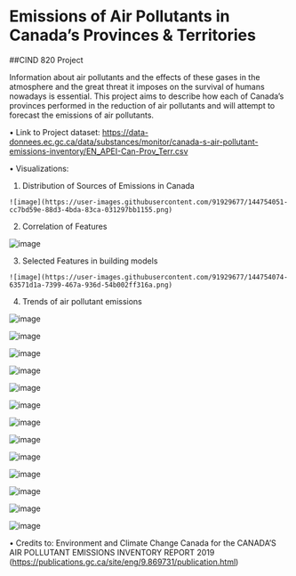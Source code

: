 # Emissions of Air Pollutants in Canada’s Provinces & Territories
##CIND 820 Project

Information about air pollutants and the effects of these gases in the atmosphere and the great threat it imposes on the survival of humans nowadays is essential.
This project aims to describe how each of Canada’s provinces performed in the reduction of air pollutants and will attempt to forecast the emissions of air pollutants.

•	Link to Project dataset:  https://data-donnees.ec.gc.ca/data/substances/monitor/canada-s-air-pollutant-emissions-inventory/EN_APEI-Can-Prov_Terr.csv

•	Visualizations:

  1.  Distribution of Sources of Emissions in Canada
  
    ![image](https://user-images.githubusercontent.com/91929677/144754051-cc7bd59e-88d3-4bda-83ca-031297bb1155.png)


  2.  Correlation of Features

   ![image](https://user-images.githubusercontent.com/91929677/140853528-e96078b4-01f8-4bc6-8e04-e39a7d60c66c.png)


  3.  Selected Features in building models
    
    ![image](https://user-images.githubusercontent.com/91929677/144754074-63571d1a-7399-467a-936d-54b002ff316a.png)
  
  4.  Trends of air pollutant emissions
   
   ![image](https://user-images.githubusercontent.com/91929677/140854401-dffd1982-c1b4-4e00-9910-6a5219ef34c1.png)

   ![image](https://user-images.githubusercontent.com/91929677/140854431-b7a293c2-3f84-465d-b9dc-c77d9728e7b1.png)

   ![image](https://user-images.githubusercontent.com/91929677/140854550-55871664-a771-45df-81fd-ebbe3a0a2e5b.png)

   ![image](https://user-images.githubusercontent.com/91929677/140854575-028e3ea4-1939-4ddc-9a9d-1f9c03849e78.png)

   ![image](https://user-images.githubusercontent.com/91929677/140854621-836d1b6f-2666-4a00-8b89-2931e95ad1a5.png)

   ![image](https://user-images.githubusercontent.com/91929677/140854657-a05e4d50-c439-4747-a285-d84d5ea71af7.png)

   ![image](https://user-images.githubusercontent.com/91929677/140854683-09ef3e18-65af-4979-87af-e0aea7f5d16b.png)

   ![image](https://user-images.githubusercontent.com/91929677/140854713-14621364-dcce-42e9-892a-3f7430645b73.png)

   ![image](https://user-images.githubusercontent.com/91929677/140854749-651f742e-0fc4-4cd3-9d26-3bf3c8b26fe2.png)

   ![image](https://user-images.githubusercontent.com/91929677/140854850-74f53825-33e7-43d6-a8e6-b2fe11d596d1.png)

   ![image](https://user-images.githubusercontent.com/91929677/140854887-bb387a97-58d9-4c5f-bc98-6622febb4a6f.png)

   ![image](https://user-images.githubusercontent.com/91929677/140854922-2bfebe5f-ea75-45a4-8d33-855b3914f22f.png)

   ![image](https://user-images.githubusercontent.com/91929677/140854963-a11843a7-088a-4d8f-9828-b77c2dad553c.png)


•	Credits to:
  Environment and Climate Change Canada for the CANADA’S AIR POLLUTANT EMISSIONS INVENTORY REPORT 2019 (https://publications.gc.ca/site/eng/9.869731/publication.html)
